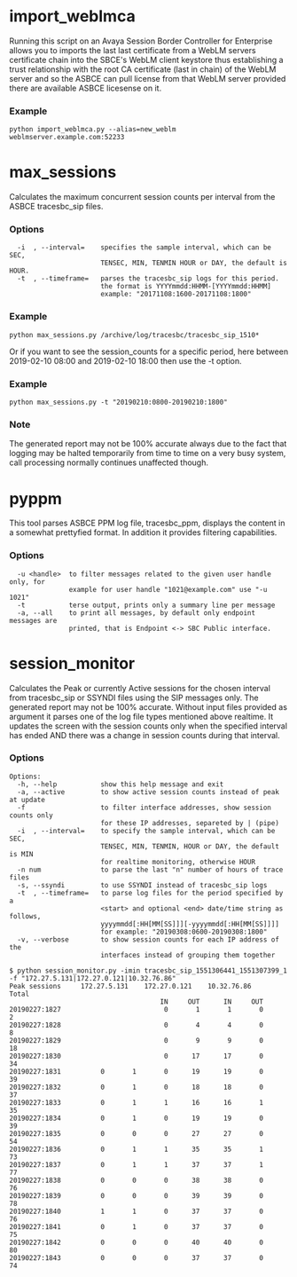 # import_weblmca #

Running this script on an Avaya Session Border Controller for Enterprise allows you to imports the last
last certificate from a WebLM servers certificate chain into the SBCE's WebLM client keystore thus establishing a trust
relationship with the root CA certificate (last in chain) of the WebLM server and so the ASBCE can pull license from
that WebLM server provided there are available ASBCE licesense on it.

### Example ###
```
python import_weblmca.py --alias=new_weblm weblmserver.example.com:52233
```


# max_sessions #

Calculates the maximum concurrent session counts per interval from the ASBCE tracesbc_sip files.

### Options ###
```
  -i  , --interval=    specifies the sample interval, which can be SEC,
                       TENSEC, MIN, TENMIN HOUR or DAY, the default is HOUR.
  -t  , --timeframe=   parses the tracesbc_sip logs for this period.
                       the format is YYYYmmdd:HHMM-[YYYYmmdd:HHMM]
                       example: "20171108:1600-20171108:1800"
```
                    
### Example ###
```
python max_sessions.py /archive/log/tracesbc/tracesbc_sip_1510*
```

Or if you want to see the session_counts for a specific period, here between
2019-02-10 08:00 and 2019-02-10 18:00 then use the -t option.

### Example ###
```
python max_sessions.py -t "20190210:0800-20190210:1800"
```

### Note ###

The generated report may not be 100% accurate always due to the fact that logging may be halted 
temporarily from time to time on a very  busy system, call processing normally continues unaffected though.



# pyppm #

This tool parses ASBCE PPM log file, tracesbc_ppm, displays the content in a somewhat prettyfied format.
In addition it provides filtering capabilities.

### Options ###

```
  -u <handle>  to filter messages related to the given user handle only, for
               example for user handle "1021@example.com" use "-u 1021"
  -t           terse output, prints only a summary line per message
  -a, --all    to print all messages, by default only endpoint messages are
               printed, that is Endpoint <-> SBC Public interface.
```

# session_monitor #

Calculates the Peak or currently  Active sessions for the chosen interval 
from tracesbc_sip or SSYNDI files using the SIP messages only. The 
generated report may not be  100% accurate. Without input files provided 
as argument it parses one of the log file types mentioned above realtime. It 
updates the screen with the session counts only when the specified interval 
has ended  AND there was a change in session counts during that interval.

### Options ###

```
Options:
  -h, --help           show this help message and exit
  -a, --active         to show active session counts instead of peak at update
  -f                   to filter interface addresses, show session counts only
                       for these IP addresses, separeted by | (pipe)
  -i  , --interval=    to specify the sample interval, which can be SEC,
                       TENSEC, MIN, TENMIN, HOUR or DAY, the default is MIN
                       for realtime monitoring, otherwise HOUR
  -n num               to parse the last "n" number of hours of trace files
  -s, --ssyndi         to use SSYNDI instead of tracesbc_sip logs
  -t  , --timeframe=   to parse log files for the period specified by a
                       <start> and optional <end> date/time string as follows,
                       yyyymmdd[:HH[MM[SS]]][-yyyymmdd[:HH[MM[SS]]]]
                       for example: "20190308:0600-20190308:1800"
  -v, --verbose        to show session counts for each IP address of the
                       interfaces instead of grouping them together
```

```
$ python session_monitor.py -imin tracesbc_sip_1551306441_1551307399_1 -f "172.27.5.131|172.27.0.121|10.32.76.86"
Peak sessions     172.27.5.131    172.27.0.121    10.32.76.86        Total
                                      IN     OUT      IN     OUT
20190227:1827                          0       1       1       0         2
20190227:1828                          0       4       4       0         8
20190227:1829                          0       9       9       0        18
20190227:1830                          0      17      17       0        34
20190227:1831          0       1       0      19      19       0        39
20190227:1832          0       1       0      18      18       0        37
20190227:1833          0       1       1      16      16       1        35
20190227:1834          0       1       0      19      19       0        39
20190227:1835          0       0       0      27      27       0        54
20190227:1836          0       1       1      35      35       1        73
20190227:1837          0       1       1      37      37       1        77
20190227:1838          0       0       0      38      38       0        76
20190227:1839          0       0       0      39      39       0        78
20190227:1840          1       1       0      37      37       0        76
20190227:1841          0       1       0      37      37       0        75
20190227:1842          0       0       0      40      40       0        80
20190227:1843          0       0       0      37      37       0        74
```
